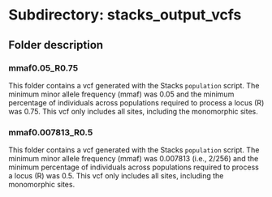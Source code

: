 # Subdirectory: stacks_output_vcfs

## Folder description

### mmaf0.05_R0.75

This folder contains a vcf generated with the Stacks `population` script. The minimum minor allele frequency (mmaf) was 0.05 and the minimum percentage of individuals across populations required to process a locus (R) was 0.75. This vcf only includes all sites, including the monomorphic sites.

### mmaf0.007813_R0.5

This folder contains a vcf generated with the Stacks `population` script. The minimum minor allele frequency (mmaf) was 0.007813 (i.e., 2/256) and the minimum percentage of individuals across populations required to process a locus (R) was 0.5. This vcf only includes all sites, including the monomorphic sites.